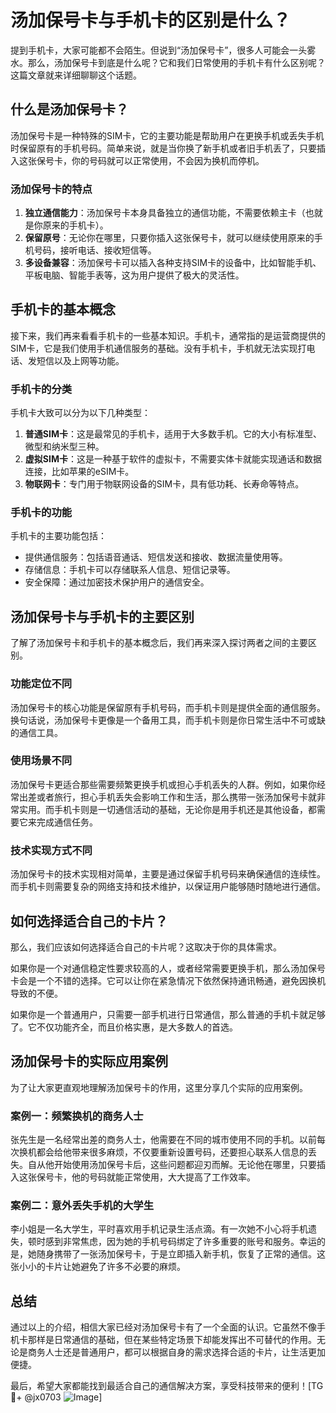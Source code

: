 # 汤加保号卡与手机卡的区别是什么？

提到手机卡，大家可能都不会陌生。但说到“汤加保号卡”，很多人可能会一头雾水。那么，汤加保号卡到底是什么呢？它和我们日常使用的手机卡有什么区别呢？这篇文章就来详细聊聊这个话题。

## 什么是汤加保号卡？

汤加保号卡是一种特殊的SIM卡，它的主要功能是帮助用户在更换手机或丢失手机时保留原有的手机号码。简单来说，就是当你换了新手机或者旧手机丢了，只要插入这张保号卡，你的号码就可以正常使用，不会因为换机而停机。

### 汤加保号卡的特点

1. **独立通信能力**：汤加保号卡本身具备独立的通信功能，不需要依赖主卡（也就是你原来的手机卡）。
2. **保留原号**：无论你在哪里，只要你插入这张保号卡，就可以继续使用原来的手机号码，接听电话、接收短信等。
3. **多设备兼容**：汤加保号卡可以插入各种支持SIM卡的设备中，比如智能手机、平板电脑、智能手表等，这为用户提供了极大的灵活性。

## 手机卡的基本概念

接下来，我们再来看看手机卡的一些基本知识。手机卡，通常指的是运营商提供的SIM卡，它是我们使用手机通信服务的基础。没有手机卡，手机就无法实现打电话、发短信以及上网等功能。

### 手机卡的分类

手机卡大致可以分为以下几种类型：

1. **普通SIM卡**：这是最常见的手机卡，适用于大多数手机。它的大小有标准型、微型和纳米型三种。
2. **虚拟SIM卡**：这是一种基于软件的虚拟卡，不需要实体卡就能实现通话和数据连接，比如苹果的eSIM卡。
3. **物联网卡**：专门用于物联网设备的SIM卡，具有低功耗、长寿命等特点。

### 手机卡的功能

手机卡的主要功能包括：

- 提供通信服务：包括语音通话、短信发送和接收、数据流量使用等。
- 存储信息：手机卡可以存储联系人信息、短信记录等。
- 安全保障：通过加密技术保护用户的通信安全。

## 汤加保号卡与手机卡的主要区别

了解了汤加保号卡和手机卡的基本概念后，我们再来深入探讨两者之间的主要区别。

### 功能定位不同

汤加保号卡的核心功能是保留原有手机号码，而手机卡则是提供全面的通信服务。换句话说，汤加保号卡更像是一个备用工具，而手机卡则是你日常生活中不可或缺的通信工具。

### 使用场景不同

汤加保号卡更适合那些需要频繁更换手机或担心手机丢失的人群。例如，如果你经常出差或者旅行，担心手机丢失会影响工作和生活，那么携带一张汤加保号卡就非常实用。而手机卡则是一切通信活动的基础，无论你是用手机还是其他设备，都需要它来完成通信任务。

### 技术实现方式不同

汤加保号卡的技术实现相对简单，主要是通过保留手机号码来确保通信的连续性。而手机卡则需要复杂的网络支持和技术维护，以保证用户能够随时随地进行通信。

## 如何选择适合自己的卡片？

那么，我们应该如何选择适合自己的卡片呢？这取决于你的具体需求。

如果你是一个对通信稳定性要求较高的人，或者经常需要更换手机，那么汤加保号卡会是一个不错的选择。它可以让你在紧急情况下依然保持通讯畅通，避免因换机导致的不便。

如果你是一个普通用户，只需要一部手机进行日常通信，那么普通的手机卡就足够了。它不仅功能齐全，而且价格实惠，是大多数人的首选。

## 汤加保号卡的实际应用案例

为了让大家更直观地理解汤加保号卡的作用，这里分享几个实际的应用案例。

### 案例一：频繁换机的商务人士

张先生是一名经常出差的商务人士，他需要在不同的城市使用不同的手机。以前每次换机都会给他带来很多麻烦，不仅要重新设置号码，还要担心联系人信息的丢失。自从他开始使用汤加保号卡后，这些问题都迎刃而解。无论他在哪里，只要插入这张保号卡，他的号码就能正常使用，大大提高了工作效率。

### 案例二：意外丢失手机的大学生

李小姐是一名大学生，平时喜欢用手机记录生活点滴。有一次她不小心将手机遗失，顿时感到非常焦虑，因为她的手机号码绑定了许多重要的账号和服务。幸运的是，她随身携带了一张汤加保号卡，于是立即插入新手机，恢复了正常的通信。这张小小的卡片让她避免了许多不必要的麻烦。

## 总结

通过以上的介绍，相信大家已经对汤加保号卡有了一个全面的认识。它虽然不像手机卡那样是日常通信的基础，但在某些特定场景下却能发挥出不可替代的作用。无论是商务人士还是普通用户，都可以根据自身的需求选择合适的卡片，让生活更加便捷。

最后，希望大家都能找到最适合自己的通信解决方案，享受科技带来的便利！[TG💪+ @jx0703 ![Image](https://github.com/user-attachments/assets/dbca1d08-cadb-493c-b0ec-ad6f7a83f270)]